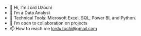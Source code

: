 - 👋 Hi, I’m Lord Uzochi
- 👀 I’m a Data Analyst
- 🌱 Technical Tools: Microsoft Excel, SQL, Power BI, and Python.
- 💞️ I’m open to collaboration on projects 
- 📫 How to reach me lorduzochi@gmail.com 

<!---
lorduzochi/lorduzochi is a ✨ special ✨ repository because its `README.md` (this file) appears on your GitHub profile.
You can click the Preview link to take a look at your changes.
--->
